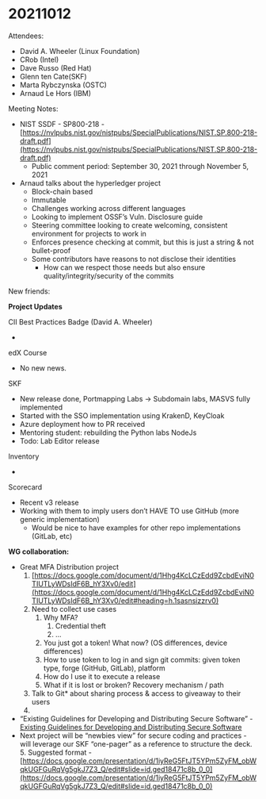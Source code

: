 # 20211012

Attendees:

- David A. Wheeler (Linux Foundation)
- CRob (Intel)
- Dave Russo (Red Hat)
- Glenn ten Cate(SKF)
- Marta Rybczynska (OSTC)
- Arnaud Le Hors (IBM)

Meeting Notes:

- NIST SSDF - SP800-218 - [https://nvlpubs.nist.gov/nistpubs/SpecialPublications/NIST.SP.800-218-draft.pdf](https://nvlpubs.nist.gov/nistpubs/SpecialPublications/NIST.SP.800-218-draft.pdf)
  - Public comment period: September 30, 2021 through November 5, 2021
- Arnaud talks about the hyperledger project
  - Block-chain based
  - Immutable
  - Challenges working across different languages
  - Looking to implement OSSF’s Vuln. Disclosure guide
  - Steering committee looking to create welcoming, consistent environment for projects to work in
  - Enforces presence checking at commit, but this is just a string & not bullet-proof
  - Some contributors have reasons to not disclose their identities
    - How can we respect those needs but also ensure quality/integrity/security of the commits

New friends:

**Project Updates**

CII Best Practices Badge (David A. Wheeler)

-

edX Course

- No new news.

SKF

- New release done, Portmapping Labs -> Subdomain labs, MASVS fully implemented
- Started with the SSO implementation using KrakenD, KeyCloak
- Azure deployment how to PR received
- Mentoring student: rebuilding the Python labs NodeJs
- Todo: Lab Editor release

Inventory

-

Scorecard

- Recent v3 release
- Working with them to imply users don’t HAVE TO use GitHub (more generic implementation)
  - Would be nice to have examples for other repo implementations (GitLab, etc)

**WG collaboration:**

- Great MFA Distribution project
  1. [https://docs.google.com/document/d/1Hhg4KcLCzEdd9ZcbdEviN0TIUTLyWDsIdF6B_hY3Xv0/edit](https://docs.google.com/document/d/1Hhg4KcLCzEdd9ZcbdEviN0TIUTLyWDsIdF6B_hY3Xv0/edit#heading=h.1sasnsizzrv0)
  2. Need to collect use cases
     1. Why MFA?
        1. Credential theft
        2. ...
     2. You just got a token! What now? (OS differences, device differences)
     3. How to use token to log in and sign git commits: given token type, forge (GitHub, GitLab), platform
     4. How do I use it to execute a release
     5. What if it is lost or broken? Recovery mechanism / path
  3. Talk to Git\* about sharing process & access to giveaway to their users
  4.
- “Existing Guidelines for Developing and Distributing Secure Software” - [Existing Guidelines for Developing and Distributing Secure Software](https://docs.google.com/document/d/11bRB-Q_j9sj19EEC32-ijMiEHERPRwZRVWE9HwNr2pc/edit)
- Next project will be “newbies view” for secure coding and practices - will leverage our SKF “one-pager” as a reference to structure the deck. 5. Suggested format - [https://docs.google.com/presentation/d/1iyReG5FtJT5YPm5ZyFM_obWqkUGFGuRqVg5gkJ7Z3_Q/edit#slide=id.ged18471c8b_0_0](https://docs.google.com/presentation/d/1iyReG5FtJT5YPm5ZyFM_obWqkUGFGuRqVg5gkJ7Z3_Q/edit#slide=id.ged18471c8b_0_0)
